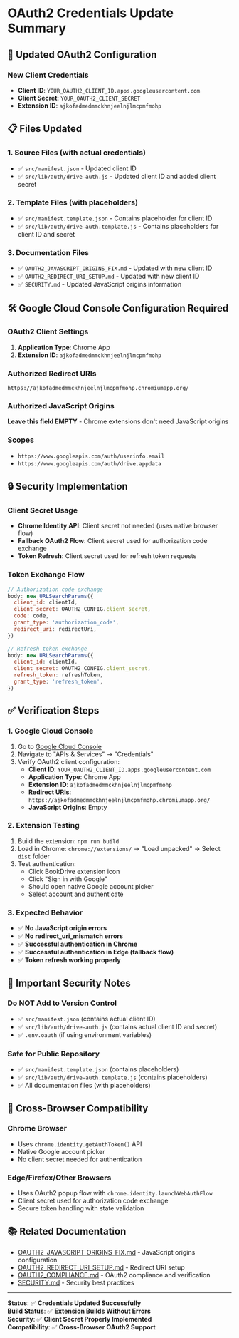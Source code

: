 # OAuth2 Credentials Update Summary

## 🔐 **Updated OAuth2 Configuration**

### **New Client Credentials**
- **Client ID**: `YOUR_OAUTH2_CLIENT_ID.apps.googleusercontent.com`
- **Client Secret**: `YOUR_OAUTH2_CLIENT_SECRET`
- **Extension ID**: `ajkofadmedmmckhnjeelnjlmcpmfmohp`

## 📋 **Files Updated**

### **1. Source Files (with actual credentials)**
- ✅ `src/manifest.json` - Updated client ID
- ✅ `src/lib/auth/drive-auth.js` - Updated client ID and added client secret

### **2. Template Files (with placeholders)**
- ✅ `src/manifest.template.json` - Contains placeholder for client ID
- ✅ `src/lib/auth/drive-auth.template.js` - Contains placeholders for client ID and secret

### **3. Documentation Files**
- ✅ `OAUTH2_JAVASCRIPT_ORIGINS_FIX.md` - Updated with new client ID
- ✅ `OAUTH2_REDIRECT_URI_SETUP.md` - Updated with new client ID
- ✅ `SECURITY.md` - Updated JavaScript origins information

## 🛠️ **Google Cloud Console Configuration Required**

### **OAuth2 Client Settings**
1. **Application Type**: Chrome App
2. **Extension ID**: `ajkofadmedmmckhnjeelnjlmcpmfmohp`

### **Authorized Redirect URIs**
```
https://ajkofadmedmmckhnjeelnjlmcpmfmohp.chromiumapp.org/
```

### **Authorized JavaScript Origins**
**Leave this field EMPTY** - Chrome extensions don't need JavaScript origins

### **Scopes**
- `https://www.googleapis.com/auth/userinfo.email`
- `https://www.googleapis.com/auth/drive.appdata`

## 🔒 **Security Implementation**

### **Client Secret Usage**
- **Chrome Identity API**: Client secret not needed (uses native browser flow)
- **Fallback OAuth2 Flow**: Client secret used for authorization code exchange
- **Token Refresh**: Client secret used for refresh token requests

### **Token Exchange Flow**
```javascript
// Authorization code exchange
body: new URLSearchParams({
  client_id: clientId,
  client_secret: OAUTH2_CONFIG.client_secret,
  code: code,
  grant_type: 'authorization_code',
  redirect_uri: redirectUri,
})

// Refresh token exchange
body: new URLSearchParams({
  client_id: clientId,
  client_secret: OAUTH2_CONFIG.client_secret,
  refresh_token: refreshToken,
  grant_type: 'refresh_token',
})
```

## ✅ **Verification Steps**

### **1. Google Cloud Console**
1. Go to [Google Cloud Console](https://console.cloud.google.com/)
2. Navigate to "APIs & Services" → "Credentials"
3. Verify OAuth2 client configuration:
   - **Client ID**: `YOUR_OAUTH2_CLIENT_ID.apps.googleusercontent.com`
   - **Application Type**: Chrome App
   - **Extension ID**: `ajkofadmedmmckhnjeelnjlmcpmfmohp`
   - **Redirect URIs**: `https://ajkofadmedmmckhnjeelnjlmcpmfmohp.chromiumapp.org/`
   - **JavaScript Origins**: Empty

### **2. Extension Testing**
1. Build the extension: `npm run build`
2. Load in Chrome: `chrome://extensions/` → "Load unpacked" → Select `dist` folder
3. Test authentication:
   - Click BookDrive extension icon
   - Click "Sign in with Google"
   - Should open native Google account picker
   - Select account and authenticate

### **3. Expected Behavior**
- ✅ **No JavaScript origin errors**
- ✅ **No redirect_uri_mismatch errors**
- ✅ **Successful authentication in Chrome**
- ✅ **Successful authentication in Edge (fallback flow)**
- ✅ **Token refresh working properly**

## 🚫 **Important Security Notes**

### **Do NOT Add to Version Control**
- ✅ `src/manifest.json` (contains actual client ID)
- ✅ `src/lib/auth/drive-auth.js` (contains actual client ID and secret)
- ✅ `.env.oauth` (if using environment variables)

### **Safe for Public Repository**
- ✅ `src/manifest.template.json` (contains placeholders)
- ✅ `src/lib/auth/drive-auth.template.js` (contains placeholders)
- ✅ All documentation files (with placeholders)

## 🔄 **Cross-Browser Compatibility**

### **Chrome Browser**
- Uses `chrome.identity.getAuthToken()` API
- Native Google account picker
- No client secret needed for authentication

### **Edge/Firefox/Other Browsers**
- Uses OAuth2 popup flow with `chrome.identity.launchWebAuthFlow`
- Client secret used for authorization code exchange
- Secure token handling with state validation

## 📚 **Related Documentation**

- [OAUTH2_JAVASCRIPT_ORIGINS_FIX.md](OAUTH2_JAVASCRIPT_ORIGINS_FIX.md) - JavaScript origins configuration
- [OAUTH2_REDIRECT_URI_SETUP.md](OAUTH2_REDIRECT_URI_SETUP.md) - Redirect URI setup
- [OAUTH2_COMPLIANCE.md](OAUTH2_COMPLIANCE.md) - OAuth2 compliance and verification
- [SECURITY.md](SECURITY.md) - Security best practices

---

**Status**: ✅ **Credentials Updated Successfully**  
**Build Status**: ✅ **Extension Builds Without Errors**  
**Security**: ✅ **Client Secret Properly Implemented**  
**Compatibility**: ✅ **Cross-Browser OAuth2 Support** 